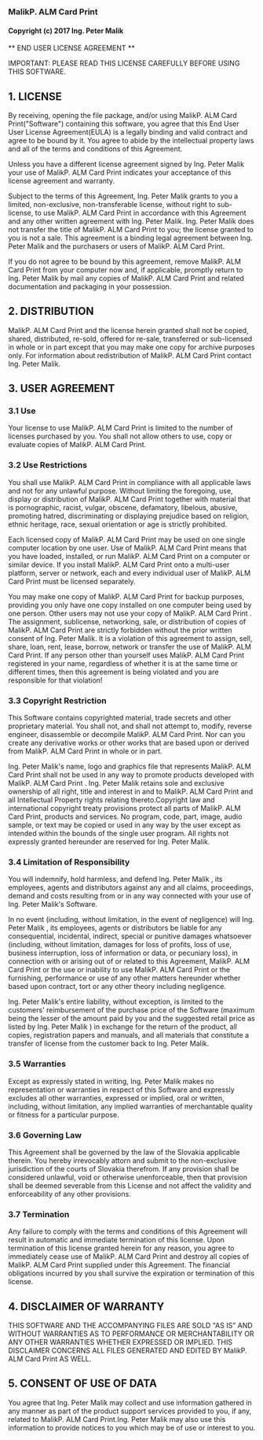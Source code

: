 ### MalikP. ALM Card Print

#### Copyright (c) 2017 Ing. Peter Malik

** END USER LICENSE AGREEMENT **

IMPORTANT: PLEASE READ THIS LICENSE CAREFULLY BEFORE USING THIS SOFTWARE.

## 1\. LICENSE

By receiving, opening the file package, and/or using MalikP. ALM Card Print("Software") containing this software, you agree that this End User User License Agreement(EULA) is a legally binding and valid contract and agree to be bound by it. You agree to abide by the intellectual property laws and all of the terms and conditions of this Agreement.

Unless you have a different license agreement signed by Ing. Peter Malik your use of MalikP. ALM Card Print indicates your acceptance of this license agreement and warranty.

Subject to the terms of this Agreement, Ing. Peter Malik grants to you a limited, non-exclusive, non-transferable license, without right to sub-license, to use MalikP. ALM Card Print in accordance with this Agreement and any other written agreement with Ing. Peter Malik. Ing. Peter Malik does not transfer the title of MalikP. ALM Card Print to you; the license granted to you is not a sale. This agreement is a binding legal agreement between Ing. Peter Malik and the purchasers or users of MalikP. ALM Card Print.

If you do not agree to be bound by this agreement, remove MalikP. ALM Card Print from your computer now and, if applicable, promptly return to Ing. Peter Malik by mail any copies of MalikP. ALM Card Print and related documentation and packaging in your possession.

## 2\. DISTRIBUTION

MalikP. ALM Card Print and the license herein granted shall not be copied, shared, distributed, re-sold, offered for re-sale, transferred or sub-licensed in whole or in part except that you may make one copy for archive purposes only. For information about redistribution of MalikP. ALM Card Print contact Ing. Peter Malik.

## 3\. USER AGREEMENT

### 3.1 Use

Your license to use MalikP. ALM Card Print is limited to the number of licenses purchased by you. You shall not allow others to use, copy or evaluate copies of MalikP. ALM Card Print.

### 3.2 Use Restrictions

You shall use MalikP. ALM Card Print in compliance with all applicable laws and not for any unlawful purpose. Without limiting the foregoing, use, display or distribution of MalikP. ALM Card Print together with material that is pornographic, racist, vulgar, obscene, defamatory, libelous, abusive, promoting hatred, discriminating or displaying prejudice based on religion, ethnic heritage, race, sexual orientation or age is strictly prohibited.

Each licensed copy of MalikP. ALM Card Print may be used on one single computer location by one user. Use of MalikP. ALM Card Print means that you have loaded, installed, or run MalikP. ALM Card Print on a computer or similar device. If you install MalikP. ALM Card Print onto a multi-user platform, server or network, each and every individual user of MalikP. ALM Card Print must be licensed separately.

You may make one copy of MalikP. ALM Card Print for backup purposes, providing you only have one copy installed on one computer being used by one person. Other users may not use your copy of MalikP. ALM Card Print . The assignment, sublicense, networking, sale, or distribution of copies of MalikP. ALM Card Print are strictly forbidden without the prior written consent of Ing. Peter Malik. It is a violation of this agreement to assign, sell, share, loan, rent, lease, borrow, network or transfer the use of MalikP. ALM Card Print\. If any person other than yourself uses MalikP. ALM Card Print registered in your name, regardless of whether it is at the same time or different times, then this agreement is being violated and you are responsible for that violation!

### 3.3 Copyright Restriction

This Software contains copyrighted material, trade secrets and other proprietary material. You shall not, and shall not attempt to, modify, reverse engineer, disassemble or decompile MalikP. ALM Card Print\. Nor can you create any derivative works or other works that are based upon or derived from MalikP. ALM Card Print in whole or in part.

Ing. Peter Malik's name, logo and graphics file that represents MalikP. ALM Card Print shall not be used in any way to promote products developed with MalikP. ALM Card Print . Ing. Peter Malik retains sole and exclusive ownership of all right, title and interest in and to MalikP. ALM Card Print and all Intellectual Property rights relating thereto.Copyright law and international copyright treaty provisions protect all parts of MalikP. ALM Card Print, products and services. No program, code, part, image, audio sample, or text may be copied or used in any way by the user except as intended within the bounds of the single user program. All rights not expressly granted hereunder are reserved for Ing. Peter Malik.

### 3.4 Limitation of Responsibility

You will indemnify, hold harmless, and defend Ing. Peter Malik , its employees, agents and distributors against any and all claims, proceedings, demand and costs resulting from or in any way connected with your use of Ing. Peter Malik's Software.

In no event (including, without limitation, in the event of negligence) will Ing. Peter Malik , its employees, agents or distributors be liable for any consequential, incidental, indirect, special or punitive damages whatsoever (including, without limitation, damages for loss of profits, loss of use, business interruption, loss of information or data, or pecuniary loss), in connection with or arising out of or related to this Agreement, MalikP. ALM Card Print or the use or inability to use MalikP. ALM Card Print or the furnishing, performance or use of any other matters hereunder whether based upon contract, tort or any other theory including negligence.

Ing. Peter Malik's entire liability, without exception, is limited to the customers' reimbursement of the purchase price of the Software (maximum being the lesser of the amount paid by you and the suggested retail price as listed by Ing. Peter Malik ) in exchange for the return of the product, all copies, registration papers and manuals, and all materials that constitute a transfer of license from the customer back to Ing. Peter Malik.

### 3.5 Warranties

Except as expressly stated in writing, Ing. Peter Malik makes no representation or warranties in respect of this Software and expressly excludes all other warranties, expressed or implied, oral or written, including, without limitation, any implied warranties of merchantable quality or fitness for a particular purpose.

### 3.6 Governing Law

This Agreement shall be governed by the law of the Slovakia applicable therein. You hereby irrevocably attorn and submit to the non-exclusive jurisdiction of the courts of Slovakia therefrom. If any provision shall be considered unlawful, void or otherwise unenforceable, then that provision shall be deemed severable from this License and not affect the validity and enforceability of any other provisions.

### 3.7 Termination

Any failure to comply with the terms and conditions of this Agreement will result in automatic and immediate termination of this license. Upon termination of this license granted herein for any reason, you agree to immediately cease use of MalikP. ALM Card Print and destroy all copies of MalikP. ALM Card Print supplied under this Agreement. The financial obligations incurred by you shall survive the expiration or termination of this license.

## 4\. DISCLAIMER OF WARRANTY

THIS SOFTWARE AND THE ACCOMPANYING FILES ARE SOLD "AS IS" AND WITHOUT WARRANTIES AS TO PERFORMANCE OR MERCHANTABILITY OR ANY OTHER WARRANTIES WHETHER EXPRESSED OR IMPLIED. THIS DISCLAIMER CONCERNS ALL FILES GENERATED AND EDITED BY MalikP. ALM Card Print AS WELL.

## 5\. CONSENT OF USE OF DATA

You agree that Ing. Peter Malik may collect and use information gathered in any manner as part of the product support services provided to you, if any, related to MalikP. ALM Card Print.Ing. Peter Malik may also use this information to provide notices to you which may be of use or interest to you.
